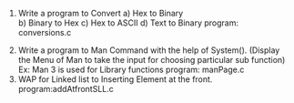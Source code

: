 1. Write  a program  to Convert
a)  Hex to Binary  
b) Binary  to Hex
c) Hex to  ASCII
d) Text to Binary
program: conversions.c
2) Write a program to Man Command with the help of System(). (Display the Menu of Man to take the input for choosing particular sub function)
Ex: Man 3  is   used for Library functions
program: manPage.c
3) WAP for Linked list to Inserting Element at the front.
program:addAtfrontSLL.c
